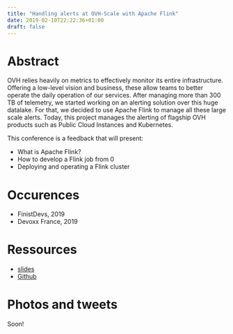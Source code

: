 ```yaml
---
title: "Handling alerts at OVH-Scale with Apache Flink"
date: 2019-02-10T22:22:36+01:00
draft: false
---
```



# Abstract

OVH relies heavily on metrics to effectively monitor its entire infrastructure. Offering a low-level vision and business, these allow teams to better operate the daily operation of our services. After managing more than 300 TB of telemetry, we started working on an alerting solution over this huge datalake. For that, we decided to use Apache Flink to manage all these large scale alerts. Today, this project manages the alerting of flagship OVH products such as Public Cloud Instances and Kubernetes.

This conference is a feedback that will present:

* What is Apache Flink?
* How to develop a Flink job from 0
* Deploying and operating a Flink cluster

# Occurences

* FinistDevs, 2019
* Devoxx France, 2019

# Ressources

* [slides](https://docs.google.com/presentation/d/118FjhLZzOb1ue-ya__hxBn1lSTwzLFuHtHErApsOfDg/edit?usp=sharing)
* [Github](https://github.com/PierreZ/ovh-alerts-flink-demo)

# Photos and tweets

Soon!